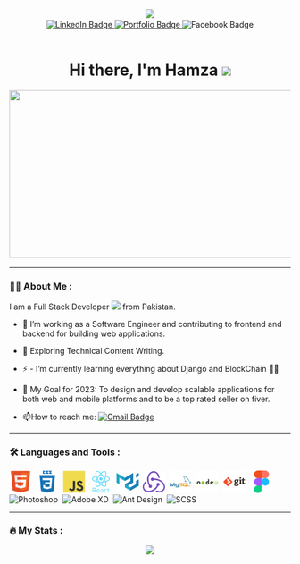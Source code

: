 <div id="header" align="center">
  <img src="https://media.giphy.com/media/M9gbBd9nbDrOTu1Mqx/giphy.gif" width="100"/>
  <div id="badges">
    <a href="">
      <img src="https://img.shields.io/badge/-LinkedIn-0077B5?style=for-the-badge&logo=linkedin&logoColor=white" alt="LinkedIn Badge"/>
    </a>
    <a href="">
      <img src="https://img.shields.io/badge/Portfolio-673AB7?style=for-the-badge&logo=appveyor&logoColor=white" alt="Portfolio Badge"/>
    </a>
    <a hred="">
<!--       <img src="https://img.shields.io/badge/-Twitter-1DA1F2?style=for-the-badge&logo=twitter&logoColor=white" alt="Twitter Badge"/> -->
      <img src="https://img.shields.io/badge/-Facebook-1877F2?style=for-the-badge&logo=facebook&logoColor=white" alt ="Facebook Badge"/>
    </a>
  </div>
  <img src="https://komarev.com/ghpvc/?username=Hamza-malikx&style=flat-square&color=blue" alt=""/>
  <h1>
  Hi there, I'm Hamza
    <img src="https://media.giphy.com/media/hvRJCLFzcasrR4ia7z/giphy.gif" width="30px"/>
  </h1>
</div>

<div align="center">
  <img src="https://media.giphy.com/media/dWesBcTLavkZuG35MI/giphy.gif" width="600" height="300"/>
</div>

---
  
  ### :man_technologist: About Me : 
  I am a Full Stack Developer <img src="https://media.giphy.com/media/WUlplcMpOCEmTGBtBW/giphy.gif" width="30"> from Pakistan.
  - :telescope: I’m working as a Software Engineer and contributing to frontend and backend for building web applications.

  - :seedling: Exploring Technical Content Writing.

  - :zap: - I’m currently learning everything about Django and BlockChain 👨‍💻

  - 🚀 My Goal for 2023: To design and develop scalable applications for both web and mobile platforms and to be a top rated seller on fiver.

  - :mailbox:How to reach me: [![Gmail Badge](https://img.shields.io/badge/-Gmail-D14836?style=for-the-badge&logo=gmail&logoColor=white)](mailto:hayanshyk@gmail.com)

---

### :hammer_and_wrench: Languages and Tools :
<div>
  <img src="https://github.com/devicons/devicon/blob/master/icons/html5/html5-original.svg" title="HTML5" alt="HTML" width="40" height="40"/>&nbsp;
  <img src="https://github.com/devicons/devicon/blob/master/icons/css3/css3-plain-wordmark.svg"  title="CSS3" alt="CSS" width="40" height="40"/>&nbsp;
  <img src="https://github.com/devicons/devicon/blob/master/icons/javascript/javascript-original.svg" title="JavaScript" alt="JavaScript" width="40" height="40"/>&nbsp;
  <img src="https://github.com/devicons/devicon/blob/master/icons/react/react-original-wordmark.svg" title="React" alt="React" width="40" height="40"/>&nbsp;
  <img src="https://github.com/devicons/devicon/blob/master/icons/materialui/materialui-original.svg" title="Material UI" alt="Material UI" width="40" height="40"/>&nbsp;
  <img src="https://github.com/devicons/devicon/blob/master/icons/redux/redux-original.svg" title="Redux" alt="Redux " width="40" height="40"/>&nbsp;
  <img src="https://github.com/devicons/devicon/blob/master/icons/mysql/mysql-original-wordmark.svg" title="MySQL"  alt="MySQL" width="40" height="40"/>&nbsp;
  <img src="https://github.com/devicons/devicon/blob/master/icons/nodejs/nodejs-original-wordmark.svg" title="NodeJS" alt="NodeJS" width="40" height="40"/>&nbsp;
  <img src="https://github.com/devicons/devicon/blob/master/icons/git/git-original-wordmark.svg" title="Git" **alt="Git" width="40" height="40"/>&nbsp;
  <img src="https://github.com/devicons/devicon/blob/master/icons/figma/figma-original.svg" title="Figma" alt="Figma" width="40" height="40"/>&nbsp;
  <img src="https://img.icons8.com/color/30/000000/adobe-photoshop--v1.png" title="Photoshop" alt="Photoshop" width="40" height="40"/>&nbsp;
  <img src="https://img.icons8.com/color/30/000000/adobe-xd.png" title="Adobe XD" alt="Adobe XD" width="40" height="40"/>&nbsp;
  <img src="https://gw.alipayobjects.com/zos/rmsportal/KDpgvguMpGfqaHPjicRK.svg" title="Ant Design" alt="Ant Design" width="40" height="40"/>&nbsp;
  <img src="https://sass-lang.com/assets/img/logos/logo-b6e1ef6e.svg" title="SCSS" alt="SCSS" width="40" height="40"/>
</div>

---

### :fire: My Stats :
<!-- [![GitHub Streak](http://github-readme-streak-stats.herokuapp.com?user=Hamza-malikx&border_radius=4.6)](https://git.io/streak-stats) -->
<!-- GitHub Streak -->
<p align="center">
  <a href="https://git.io/streak-stats">
    <img src="http://github-readme-streak-stats.herokuapp.com?user=Hamza-malikx&theme=dark&border_radius=4.6&fire=DD2727"/>
  </a>
</p>

<!-- Dark Mode Detection -->
<script>
  const toggleTheme = (theme) => {
    if (theme === "dark") {
      document.body.classList.add("dark-mode");
    } else {
      document.body.classList.remove("dark-mode");
    }
  };
  
  const mediaQuery = window.matchMedia("(prefers-color-scheme: dark)");
  toggleTheme(mediaQuery.matches ? "dark" : "light");
  mediaQuery.addListener((e) => toggleTheme(e.matches ? "dark" : "light"));
</script>

<style>
  /* Dark Mode Styles */
  body.dark-mode {
    background-color: #1a1a1a;
    color: #f2f2f2;
  }
</style>
